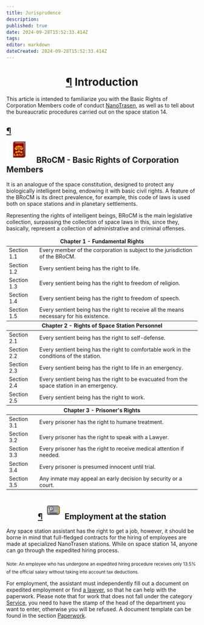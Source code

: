 ```yaml
---
title: Jurisprudence 
description: 
published: true
date: 2024-09-28T15:52:33.414Z
tags: 
editor: markdown
dateCreated: 2024-09-28T15:52:33.414Z
---
```


<h1 style="text-align: center;" id="введение" class="toc-header"><a class="toc-anchor" href="#введение">¶</a> Introduction</h1><div>
</div><p>This article is intended to familiarize you with the Basic Rights of Corporation Members code of conduct <a href="/backstory#nanotrasen" class="is-internal-link is-valid-page">NanoTrasen</a>, as well as to tell about the bureaucratic procedures carried out on the space station 14.</p><div>
</div><h2 id="опчк-основное-право-членов-корпорации" class="toc-header"><a class="toc-anchor" href="#опчк-основное-право-членов-корпорации">¶</a>
<div class="titleBox">
<img src="/guides/lawbook.png" style="height: 64px; margin-bottom: 8px;">
<span style="margin-left:10px;">BRoCM - Basic Rights of Corporation Members</span>
</div>
</h2><div>
</div><p>It is an analogue of the space constitution, designed to protect any biologically intelligent being, endowing it with basic civil rights. A feature of the BRoCM is its direct prevalence, for example, this code of laws is used both on space stations and in planetary settlements.</p>
<p>Representing the rights of intelligent beings, BRoCM is the main legislative collection, surpassing the collection of space laws in this, since they, basically, represent a collection of administrative and criminal offenses.</p><div>
</div><center>
<table class="table-name">
<thead>
<tr>
<th colspan="2" style="border-top: none!important">Chapter 1 - Fundamental Rights</th>
</tr>
</thead>
<tbody>
<tr>
<td>Section 1.1</td>
<td>Every member of the corporation is subject to the jurisdiction of the BRoCM.</td>
</tr>
<tr>
<td>Section 1.2</td>
<td>Every sentient being has the right to life.</td>
</tr>
<tr>
<td>Section 1.3</td>
<td>Every sentient being has the right to freedom of religion.</td>
</tr>
<tr>
<td>Section 1.4</td>
<td>Every sentient being has the right to freedom of speech.</td>
</tr>
<tr>
<td>Section 1.5</td>
<td>Every sentient being has the right to receive all the means necessary for his existence.</td>
</tr>
</tbody>
<thead>
<tr>
<th colspan="2">Chapter 2 - Rights of Space Station Personnel</th>
</tr>
</thead>
<tbody>
<tr>
<td>Section 2.1</td>
<td>Every sentient being has the right to self-defense.</td>
</tr>
<tr>
<td>Section 2.2</td>
<td>Every sentient being has the right to comfortable work in the conditions of the station.</td>
</tr>
<tr>
<td>Section 2.3</td>
<td>Every sentient being has the right to life in an emergency.</td>
</tr>
<tr>
<td>Section 2.4</td>
<td>Every sentient being has the right to be evacuated from the space station in an emergency.</td>
</tr>
<tr>
<td>Section 2.5</td>
<td>Every sentient being has the right to work.</td>
</tr>
</tbody>
<thead>
<tr>
<th colspan="2">Chapter 3 - Prisoner's Rights</th>
</tr>
</thead>
<tbody>
<tr>
<td>Section 3.1</td>
<td>Every prisoner has the right to humane treatment.</td>
</tr>
<tr>
<td>Section 3.2</td>
<td>Every prisoner has the right to speak with a Lawyer.</td>
</tr>
<tr>
<td>Section 3.3</td>
<td>Every prisoner has the right to receive medical attention if needed.</td>
</tr>
<tr>
<td>Section 3.4</td>
<td>Every prisoner is presumed innocent until trial.</td>
</tr>
<tr>
<td>Section 3.5</td>
<td>Any inmate may appeal an early decision by security or a court.</td>
</tr>
</tbody>
</table>
</center><div>
</div><h2 style="text-align: center;" class="h2text toc-header" id="трудоустройство-на-станции"><a class="toc-anchor" href="#трудоустройство-на-станции">¶</a>
<img src="/64px-id_regular.png" alt="64px-id_regular.png" height="48">
Employment at the station
</h2>
<p>Any space station assistant has the right to get a job, however, it should be borne in mind that full-fledged contracts for the hiring of employees are made at specialized NanoTrasen stations. While on space station 14, anyone can go through the expedited hiring process.
</p><p>
<sub>
Note: An employee who has undergone an expedited hiring procedure receives only 13.5% of the official salary without taking into account tax deductions.
</sub>
</p>
<p>For employment, the assistant must independently fill out a document on expedited employment or find <a href="/roles/lawyer" class="is-internal-link is-valid-page">a lawyer</a>, so that he can help with the paperwork. Please note that for work that does not fall under the category <a href="/roles/servicedepartment" class="is-internal-link is-valid-page">Service</a>, you need to have the stamp of the head of the department you want to enter, otherwise you will be refused. A document template can be found in the section
<a href="/guides/bureaucracy" class="is-internal-link is-valid-page">Paperwork</a>.
</p>